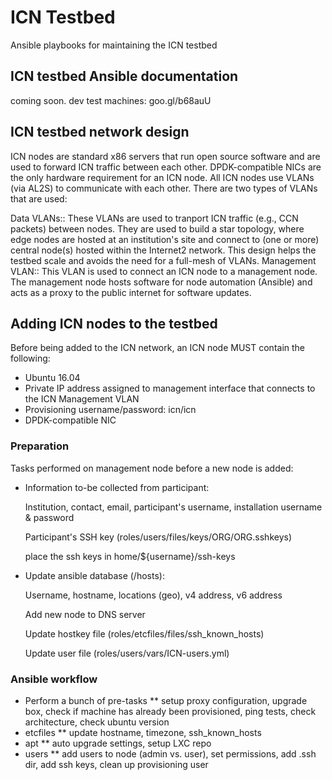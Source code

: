 # ICN Testbed
Ansible playbooks for maintaining the ICN testbed

## ICN testbed Ansible documentation
coming soon.
dev test machines: goo.gl/b68auU

## ICN testbed network design
ICN nodes are standard x86 servers that run open source software and are used to forward ICN traffic between each other.
DPDK-compatible NICs are the only hardware requirement for an ICN node.
All ICN nodes use VLANs (via AL2S) to communicate with each other.
There are two types of VLANs that are used:

Data VLANs:: 
These VLANs are used to tranport ICN traffic (e.g., CCN packets) between nodes.
They are used to build a star topology, where edge nodes are hosted at an institution's site and connect to (one or more) central node(s) hosted within the Internet2 network.
This design helps the testbed scale and avoids the need for a full-mesh of VLANs. 
Management VLAN::
This VLAN is used to connect an ICN node to a management node. 
The management node hosts software for node automation (Ansible) and acts as a proxy to the public internet for software updates.

## Adding ICN nodes to the testbed
Before being added to the ICN network, an ICN node MUST contain the following:

* Ubuntu 16.04
* Private IP address assigned to management interface that connects to the ICN Management VLAN
* Provisioning username/password: icn/icn
* DPDK-compatible NIC

### Preparation
Tasks performed on management node before a new node is added:

* Information to-be collected from participant:

  Institution, contact, email, participant's username, installation username & password
  
  Participant's SSH key (roles/users/files/keys/ORG/ORG.sshkeys)
    
    place the ssh keys in home/${username}/ssh-keys
  
* Update ansible database (/hosts):

  Username, hostname, locations (geo), v4 address, v6 address
  
  Add new node to DNS server
  
  Update hostkey file (roles/etcfiles/files/ssh_known_hosts)
  
  Update user file (roles/users/vars/ICN-users.yml)

### Ansible workflow

* Perform a bunch of pre-tasks
** setup proxy configuration, upgrade box, check if machine has already been provisioned, ping tests, check architecture, check ubuntu version
* etcfiles
** update hostname, timezone, ssh_known_hosts
* apt
** auto upgrade settings, setup LXC repo
* users
** add users to node (admin vs. user), set permissions, add .ssh dir, add ssh keys, clean up provisioning user
